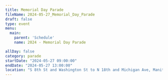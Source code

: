 ```yaml
---
title: Memorial Day Parade
fileName: 2024-05-27_Memorial_Day_Parade
draft: false
type: event
menu: 
  main:
    parent: 'Schedule'
    name: 2024 - Memorial Day Parade

allDay: false
category: parade
startDate: "2024-05-27 09:00:00"
endDate: "2024-05-27 13:00:00"
location: "S 8th St and Washington St to N 18th and Michigan Ave, Manitowoc, WI 54220, USA"
---
```

